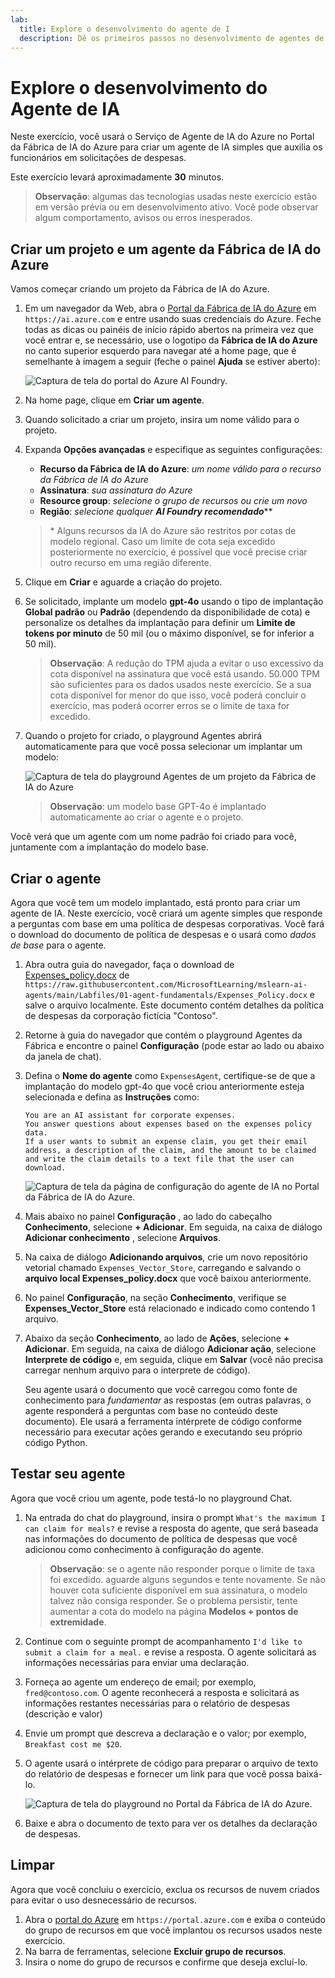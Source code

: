 ```yaml
---
lab:
  title: Explore o desenvolvimento do agente de I
  description: Dê os primeiros passos no desenvolvimento de agentes de IA explorando o Serviço de Agente de IA do Azure no Portal da Fábrica de IA do Azure.
---
```


# Explore o desenvolvimento do Agente de IA

Neste exercício, você usará o Serviço de Agente de IA do Azure no Portal da Fábrica de IA do Azure para criar um agente de IA simples que auxilia os funcionários em solicitações de despesas.

Este exercício levará aproximadamente **30** minutos.

> **Observação**: algumas das tecnologias usadas neste exercício estão em versão prévia ou em desenvolvimento ativo. Você pode observar algum comportamento, avisos ou erros inesperados.

## Criar um projeto e um agente da Fábrica de IA do Azure

Vamos começar criando um projeto da Fábrica de IA do Azure.

1. Em um navegador da Web, abra o [Portal da Fábrica de IA do Azure](https://ai.azure.com) em `https://ai.azure.com` e entre usando suas credenciais do Azure. Feche todas as dicas ou painéis de início rápido abertos na primeira vez que você entrar e, se necessário, use o logotipo da **Fábrica de IA do Azure** no canto superior esquerdo para navegar até a home page, que é semelhante à imagem a seguir (feche o painel **Ajuda** se estiver aberto):

    ![Captura de tela do portal do Azure AI Foundry.](./Media/ai-foundry-home.png)

1. Na home page, clique em **Criar um agente**.
1. Quando solicitado a criar um projeto, insira um nome válido para o projeto.
1. Expanda **Opções avançadas** e especifique as seguintes configurações:
    - **Recurso da Fábrica de IA do Azure**: *um nome válido para o recurso da Fábrica de IA do Azure*
    - **Assinatura**: *sua assinatura do Azure*
    - **Resource group**: *selecione o grupo de recursos ou crie um novo*
    - **Região**: *selecione qualquer **AI Foundry recomendado***\**

    > \* Alguns recursos da IA do Azure são restritos por cotas de modelo regional. Caso um limite de cota seja excedido posteriormente no exercício, é possível que você precise criar outro recurso em uma região diferente.

1. Clique em **Criar** e aguarde a criação do projeto.
1. Se solicitado, implante um modelo **gpt-4o** usando o tipo de implantação **Global padrão** ou **Padrão** (dependendo da disponibilidade de cota) e personalize os detalhes da implantação para definir um **Limite de tokens por minuto** de 50 mil (ou o máximo disponível, se for inferior a 50 mil).

    > **Observação**: A redução do TPM ajuda a evitar o uso excessivo da cota disponível na assinatura que você está usando. 50.000 TPM são suficientes para os dados usados neste exercício. Se a sua cota disponível for menor do que isso, você poderá concluir o exercício, mas poderá ocorrer erros se o limite de taxa for excedido.

1. Quando o projeto for criado, o playground Agentes abrirá automaticamente para que você possa selecionar um implantar um modelo:

    ![Captura de tela do playground Agentes de um projeto da Fábrica de IA do Azure](./Media/ai-foundry-agents-playground.png)

    >**Observação**: um modelo base GPT-4o é implantado automaticamente ao criar o agente e o projeto.

Você verá que um agente com um nome padrão foi criado para você, juntamente com a implantação do modelo base.

## Criar o agente

Agora que você tem um modelo implantado, está pronto para criar um agente de IA. Neste exercício, você criará um agente simples que responde a perguntas com base em uma política de despesas corporativas. Você fará o download do documento de política de despesas e o usará como *dados de base* para o agente.

1. Abra outra guia do navegador, faça o download de [Expenses_policy.docx](https://raw.githubusercontent.com/MicrosoftLearning/mslearn-ai-agents/main/Labfiles/01-agent-fundamentals/Expenses_Policy.docx) de `https://raw.githubusercontent.com/MicrosoftLearning/mslearn-ai-agents/main/Labfiles/01-agent-fundamentals/Expenses_Policy.docx` e salve o arquivo localmente. Este documento contém detalhes da política de despesas da corporação fictícia "Contoso".
1. Retorne à guia do navegador que contém o playground Agentes da Fábrica e encontre o painel **Configuração** (pode estar ao lado ou abaixo da janela de chat).
1. Defina o **Nome do agente** como `ExpensesAgent`, certifique-se de que a implantação do modelo gpt-4o que você criou anteriormente esteja selecionada e defina as **Instruções** como:

    ```prompt
   You are an AI assistant for corporate expenses.
   You answer questions about expenses based on the expenses policy data.
   If a user wants to submit an expense claim, you get their email address, a description of the claim, and the amount to be claimed and write the claim details to a text file that the user can download.
    ```

    ![Captura de tela da página de configuração do agente de IA no Portal da Fábrica de IA do Azure.](./Media/ai-agent-setup.png)

1. Mais abaixo no painel **Configuração** , ao lado do cabeçalho **Conhecimento**, selecione **+ Adicionar**. Em seguida, na caixa de diálogo **Adicionar conhecimento** , selecione **Arquivos**.
1. Na caixa de diálogo **Adicionando arquivos**, crie um novo repositório vetorial chamado `Expenses_Vector_Store`, carregando e salvando o **arquivo local Expenses_policy.docx** que você baixou anteriormente.
1. No painel **Configuração**, na seção **Conhecimento**, verifique se **Expenses_Vector_Store** está relacionado e indicado como contendo 1 arquivo.
1. Abaixo da seção **Conhecimento**, ao lado de **Ações**, selecione **+ Adicionar**. Em seguida, na caixa de diálogo **Adicionar ação**, selecione **Interprete de código** e, em seguida, clique em **Salvar** (você não precisa carregar nenhum arquivo para o interprete de código).

    Seu agente usará o documento que você carregou como fonte de conhecimento para *fundamentar* as respostas (em outras palavras, o agente responderá a perguntas com base no conteúdo deste documento). Ele usará a ferramenta intérprete de código conforme necessário para executar ações gerando e executando seu próprio código Python.

## Testar seu agente

Agora que você criou um agente, pode testá-lo no playground Chat.

1. Na entrada do chat do playground, insira o prompt `What's the maximum I can claim for meals?` e revise a resposta do agente, que será baseada nas informações do documento de política de despesas que você adicionou como conhecimento à configuração do agente.

    > **Observação**: se o agente não responder porque o limite de taxa foi excedido. aguarde alguns segundos e tente novamente. Se não houver cota suficiente disponível em sua assinatura, o modelo talvez não consiga responder. Se o problema persistir, tente aumentar a cota do modelo na página **Modelos + pontos de extremidade**.

1. Continue com o seguinte prompt de acompanhamento `I'd like to submit a claim for a meal.` e revise a resposta. O agente solicitará as informações necessárias para enviar uma declaração.
1. Forneça ao agente um endereço de email; por exemplo, `fred@contoso.com`. O agente reconhecerá a resposta e solicitará as informações restantes necessárias para o relatório de despesas (descrição e valor)
1. Envie um prompt que descreva a declaração e o valor; por exemplo, `Breakfast cost me $20`.
1. O agente usará o intérprete de código para preparar o arquivo de texto do relatório de despesas e fornecer um link para que você possa baixá-lo.

    ![Captura de tela do playground no Portal da Fábrica de IA do Azure.](./Media/ai-agent-playground.png)

1. Baixe e abra o documento de texto para ver os detalhes da declaração de despesas.

## Limpar

Agora que você concluiu o exercício, exclua os recursos de nuvem criados para evitar o uso desnecessário de recursos.

1. Abra o [portal do Azure](https://portal.azure.com) em `https://portal.azure.com` e exiba o conteúdo do grupo de recursos em que você implantou os recursos usados neste exercício.
1. Na barra de ferramentas, selecione **Excluir grupo de recursos**.
1. Insira o nome do grupo de recursos e confirme que deseja excluí-lo.
